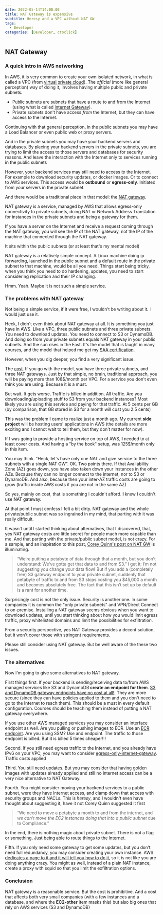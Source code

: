 ```yaml
---
date: 2022-05-14T14:00:00
title: NAT Gateway is expensive
subtitle: Heresy and a VPC without NAT GW
tags:
  - Developer
categories: [Developer, ctoclick]
---
```

## NAT Gateway

### A quick intro in AWS networking

In AWS, it is very common to create your own isolated network, in what is called a VPC (from [virtual private cloud](https://aws.amazon.com/vpc/)). The _official_ (more like general perception) way of doing it, involves having multiple public and private subnets. 

* Public subnets are subnets that have a route to and from the Internet (using what is called [Internet Gateway](https://docs.aws.amazon.com/vpc/latest/userguide/VPC_Internet_Gateway.html)). 
* Private subnets don't have access _from_ the Internet, but they can have access _to_ the Internet.

Continuing with that general perception, in the public subnets you may have a Load Balancer or even public web or proxy servers. 

And in the private subnets you may have your backend servers and databases. By placing your backend servers in the private subnets, you are trying to limit the access to those servers and databases for security reasons. And leave the interaction with the Internet only to services running in the public subnets

However, your backend services may still need to access _to_ the Internet. For example to download security updates, or docker images. Or to connect to AWS services. This access would be **outbound** or **egress-only**. Initiated from your servers in the private subnet. 

And there would be a traditional piece in that model: the [NAT gateway](https://docs.aws.amazon.com/vpc/latest/userguide/vpc-nat-gateway.html). 

NAT gateway is a service, managed by AWS that allows egress-only connectivity to private subnets, doing NAT or Network Address Translation for instances in the private subnets and being a gateway for them. 

If you have a server on the Internet and receive a request coming through the NAT gateway, you will see the IP of the NAT gateway, not the IP of the machine that connected through the NAT gateway.

It sits within the public subnets (or at least that's my mental model)

NAT gateway is a relatively simple concept. A Linux machine doing ip forwarding, launched in the public subnet and a default route in the private subnet to that machine, would be all you need. Things start being tricky, when you think you need to do hardening, updates, you need to start considering replication and their IP changing.

Hmm. Yeah. Maybe it is not such a simple service.

### The problems with NAT gateway

Not being a simple service, if it were free, I wouldn't be writing about it. I would just use it.

Heck, I didn't even think about NAT gateway at all. It is something you just have in AWS. Like a VPC, three public subnets and three private subnets. You need to download updates. You need to connect to S3 or DynamoDB. And doing so from your private subnets equals NAT gateway in your public subnets. And the sun rises in the East. It's the model that is taught in many courses, and the model that helped me get my [SAA certification](https://aws.amazon.com/certification/certified-solutions-architect-associate/). 

However, when you dig deeper, you find a very significant issue.

The [cost](https://aws.amazon.com/vpc/pricing/). If you go with the model, you have three private subnets, and three NAT gateways. Just by that simple, no brain, traditional approach, you will be paying more than 108$/month per VPC. For a service you don't even think you are using. Because it is a must.

But wait. It gets worse. Traffic is billed in addition. All traffic. Are you downloading/uploading stuff to S3 from your backend instances? Most likely you are using this service and paying for that traffic. At 5 cents per GB (by comparison, that GB stored in S3 for a month will cost you 2.5 cents)

This was the problem I came to realize just a month ago. My current **side project** will be hosting users' applications in AWS (the details are more exciting and I cannot wait to tell them, but they don't matter for now). 

If I was going to provide a hosting service on top of AWS, I needed to at least cover costs. And having a "by the book" setup, was 125$/month only in this item. 

You may think. "Heck, let's have only one NAT and give service to the three subnets with a single NAT GW". OK. Two points there. If that Availability Zone (AZ) goes down, you have also taken down your instances in the other AZs. Because they can no longer connect to the internet, nor to S3 or DynamoDB. And also, because then your inter-AZ traffic costs are going to grow (traffic inside AWS costs if you are not in the same AZ)

So yes, mainly on cost, that is something I couldn't afford. I knew I couldn't use NAT gateway.

At that point I must confess I felt a bit dirty. NAT gateway and the whole private/public subnet was so ingrained in my mind, that parting with it was really difficult. 

It wasn't until I started thinking about alternatives, that I discovered, that, yes NAT gateway costs are little secret for people much more capable than me. And that parting with the private/public subnet model, is not crazy. For a sample, and an inspiration to this post, [Corey Quinn's post on NAT GW](https://www.lastweekinaws.com/blog/the-aws-managed-nat-gateway-is-unpleasant-and-not-recommended/) is illuminating.

> “We’re putting a petabyte of data through that a month, but you don’t understand: We’ve gotta get that data to and from S3.” I get it; I’m not suggesting you change your data flow! But if you add a (completely free) S3 gateway endpoint to your private subnet, suddenly that petabyte of traffic to and from S3 stops costing you $45,000 a month and becomes absolutely free. The fact that this isn’t set up by default is a rant for another time.

Surprisingly cost is not the only issue. Security is another one. In some companies it is common the "only private subnets" and VPN/Direct Connect to on-premise. Installing a NAT gateway seems obvious when you want to download updates, until you start thinking about how you would limit egress traffic, proxy whitelisted domains and limit the possibilities for exfiltration. 

From a security perspective, yes NAT Gateway provides a decent solution, but it won't cover those with stringent requirements.

Please still consider using NAT gateway. But be well aware of the these two issues.

### The alternatives

Now I'm going to give some alternatives to NAT gateway. 

First things first. If your backend is sending/receiving data to/from AWS managed services like S3 and DynamoDB **create an endpoint for them**. [S3 and DynamoDB gateway endpoints have no cost at all!](https://docs.aws.amazon.com/vpc/latest/privatelink/vpc-endpoints-ddb.html). They are more secure (since they can have policies applied to them and you don't need to go to the Internet to reach them). This should be a must in every default configuration. Courses should be teaching them instead of putting a NAT gateway everywhere.

If you use other AWS managed services you may consider an interface endpoint as well. Are you pulling or pushing images to ECR. Use an [ECR endpoint](https://docs.aws.amazon.com/AmazonECR/latest/userguide/vpc-endpoints.html). Are you using SSM? Use and endpoint. The traffic to those endpoint is billed. But it is billed 5 times cheaper!!!

Second. If you still need egress traffic to the Internet, and you already have IPv6 on your VPC, you may want to consider [egress-only-internet-gateway](https://docs.aws.amazon.com/vpc/latest/userguide/egress-only-internet-gateway.html). Traffic costs applied

Third. You still need updates. But you may consider that having golden images with updates already applied and still no internet access can be a very nice alternative to NAT Gateway.

Fourth. You might consider moving your backend services to a public subnet, were they have Internet access, and clamp down that access with security groups and NACLs. This is _heresy_, and I wouldn't even have thought about suggesting it, have it not Corey Quinn suggested it first

>“We need to move a petabyte a month to and from the internet, and _we can’t move the EC2 instances doing that into a public subnet_ due to Compliance.”

In the end, there is nothing magic about private subnet. There is not a flag or something. Just being able to route things to the Internet.

Fifth. If you only need some gateway to get some updates, but you don't need full redundancy, you may consider creating your own instance. AWS [dedicates a page to it and it will tell you how to do it](https://docs.aws.amazon.com/vpc/latest/userguide/VPC_NAT_Instance.html), so it is not like you are doing anything crazy. You might as well, instead of a plain NAT instance, create a proxy with squid so that you limit the exfiltration options.

### Conclusion

NAT gateway is a reasonable service. But the cost is prohibitive. And a cost that affects both very small companies (with a few instances and a database, and where the **EC2-other** item masks this) but also big ones that rely on AWS services (S3 and DynamoDB)
